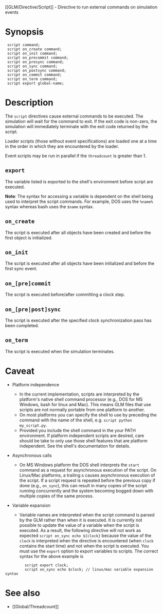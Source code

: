 [[GLM/Directive/Script]] - Directive to run external commands on simulation events

# Synopsis
~~~
 script command;
 script on_create command;
 script on_init command;
 script on_precommit command;
 script on_presync command;
 script on_sync command;
 script on_postsync command;
 script on_commit command;
 script on_term command;
 script export global-name;
~~~

# Description

The `script` directives cause external commands to be executed.  The simulation will wait for the command to exit.  If the exit code is non-zero, the simulation will immediately terminate with the exit code returned by the script.

Loader scripts (those without event specifications) are loaded one at a time in the order in which they are encountered by the loader.

Event scripts may be run in parallel if the `threadcount` is greater than 1.

## `export`

The variable listed is exported to the shell's environment before script are executed.

**Note**: The syntax for accessing a variable is dependent on the shell being used to interpret the script commands.  For example, DOS uses the `%name%` syntax whereas bash uses the `$name` syntax.

## `on_create`

The script is executed after all objects have been created and before the first object is initialized.

## `on_init`

The script is executed after all objects have been initialized and before the first sync event.

## `on_[pre]commit`

The script is executed before/after committing a clock step.

## `on_[pre|post]sync`

The script is executed after the specified clock synchronization pass has been completed.

## `on_term`

The script is executed when the simulation terminates.

# Caveat

* Platform independence
  - In the current implementation, scripts are interpreted by the platform's native shell command processor (e.g., DOS for MS Windows, bash for linux and Mac).  This means GLM files that use scripts are not normally portable from one platform to another. 
  - On most platforms you can specify the shell to use by preceding the command with the name of the shell, e.g. `script python my_script.py`.
  - Provided you include the shell command in the your PATH environment.  If platform independent scripts are desired, care should be take to only use those shell features that are platform independent.  See the shell's documentation for details.

* Asynchronous calls
  - On MS Windows platform the DOS shell interprets the `start` command as a request for asynchronous execution of the script.  On Linux/Mac platforms, a trailing `&` causes asynchronous execution of the script. If a script request is repeated before the previous copy if done (e.g., `on_sync`), this can result in many copies of the script running concurrently and the system becoming bogged down with multiple copies of the same process.

* Variable expansion
  - Variable names are interpreted when the script command is parsed by the GLM rather than when it is executed.  It is currently not possible to update the value of a variable when the script is executed.  As a result, the following directive will not work as expected `script on_sync echo ${clock}` because the value of the `clock` is interpreted when the directive is encountered (when `clock` contains the start time) and not when the script is executed.  You must use the `export` option to export variables to scripts.  The correct syntax for the above example is
~~~
         script export clock;
         script on_sync echo $clock; // linux/mac variable expansion syntax
~~~

# See also

* [[Global/Threadcount]]
